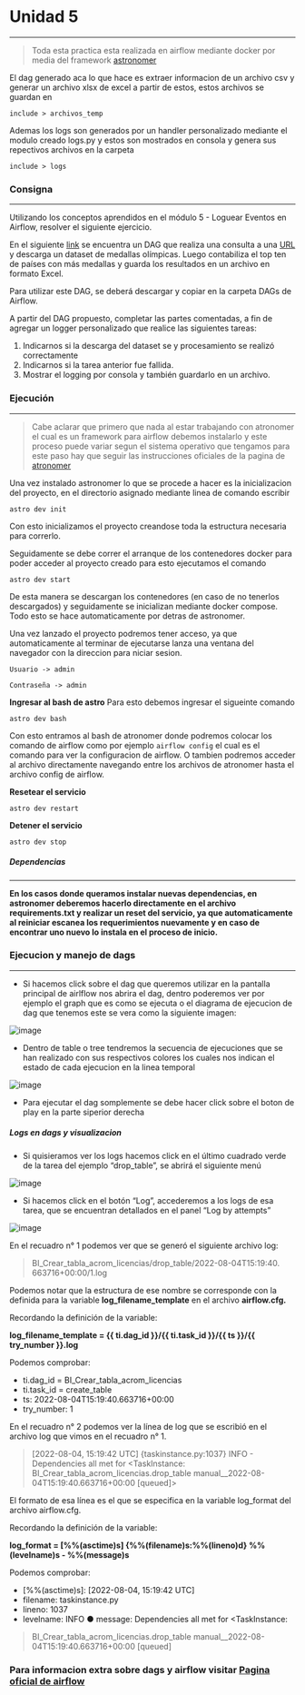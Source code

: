 # Unidad 5
----
> Toda esta practica esta realizada en airflow mediante docker por media del framework [astronomer](https://docs.astronomer.io/astro/cli/overview)

El dag generado aca lo que hace es extraer informacion de un archivo csv y generar un archivo xlsx de excel a partir de estos, estos archivos se guardan en
```
include > archivos_temp
```
Ademas los logs son generados por un handler personalizado mediante el modulo creado logs.py y estos son mostrados en consola y genera sus repectivos archivos en la carpeta
```
include > logs
```

### Consigna
----
Utilizando los conceptos aprendidos en el módulo 5 - Loguear
Eventos en Airflow, resolver el siguiente ejercicio.

En el siguiente [link](https://drive.google.com/file/d/1-phtw_Q_2AFQVqh9U66-Etcg-ttQXzn7/view) se encuentra un DAG que realiza una consulta a
una [URL](http://winterolympicsmedals.com/medals.csv) y descarga un dataset de medallas olímpicas. Luego
contabiliza el top ten de países con más medallas y guarda los
resultados en un archivo en formato Excel.

Para utilizar este DAG, se deberá descargar y copiar en la carpeta
DAGs de Airflow.

A partir del DAG propuesto, completar las partes comentadas, a fin de
agregar un logger personalizado que realice las siguientes tareas:
1) Indicarnos si la descarga del dataset se y procesamiento se realizó
correctamente
2) Indicarnos si la tarea anterior fue fallida.
3) Mostrar el logging por consola y también guardarlo en un archivo.

### Ejecución
----
>Cabe aclarar que primero que nada al estar trabajando con atronomer el cual es un framework para airflow debemos instalarlo y este proceso puede variar segun el sistema operativo que tengamos para este paso hay que seguir las instrucciones oficiales de la pagina de [atronomer](https://docs.astronomer.io/astro/cli/install-cli)

Una vez instalado astronomer lo que se procede a hacer es la inicializacion del proyecto, en el directorio asignado mediante linea de comando escribir

~~~
astro dev init
~~~

Con esto inicializamos el proyecto creandose toda la estructura necesaria para correrlo.

Seguidamente se debe correr el arranque de los contenedores docker para poder acceder al proyecto creado para esto ejecutamos el comando

~~~
astro dev start
~~~

De esta manera se descargan los contenedores (en caso de no tenerlos descargados) y seguidamente se inicializan mediante docker compose. Todo esto se hace automaticamente por detras de astronomer.

Una vez lanzado el proyecto podremos tener acceso, ya que automaticamente al terminar de ejecutarse lanza una ventana del navegador con la direccion para niciar sesion. 

```
Usuario -> admin

Contraseña -> admin
```

**Ingresar al bash de astro**
Para esto debemos ingresar el sigueinte comando
~~~
astro dev bash
~~~
Con esto entramos al bash de atronomer donde podremos colocar los comando de airflow como por ejemplo <code>airflow config</code> el cual es el comando para ver la configuracion de airflow. O tambien podremos acceder al archivo directamente navegando entre los archivos de atronomer hasta el archivo config de airflow.

**Resetear el servicio**
~~~
astro dev restart
~~~

**Detener el servicio**
~~~
astro dev stop
~~~

##### Dependencias
----
__En los casos donde queramos instalar nuevas dependencias, en astronomer deberemos hacerlo directamente en el archivo requirements.txt y realizar un reset del servicio, ya que automaticamente al reiniciar escanea los requerimientos nuevamente y en caso de encontrar uno nuevo lo instala en el proceso de inicio.__

### Ejecucion y manejo de dags
----
* Si hacemos click sobre el dag que queremos utilizar en la pantalla principal de airlflow nos abrira el dag, dentro poderemos ver por ejemplo el graph que es como se ejecuta o el diagrama de ejecucion de dag que tenemos este se vera como la siguiente imagen:

![image](https://user-images.githubusercontent.com/76167482/201475802-d9dbe0b0-16bf-4c35-ad15-8928bd68ff18.png)

* Dentro de table o tree tendremos la secuencia de ejecuciones que se han realizado con sus respectivos colores los cuales nos indican el estado de cada ejecucion en la linea temporal

![image](https://user-images.githubusercontent.com/76167482/201475838-d27a6bdb-2ae2-4935-a70e-2b1802c390df.png)

* Para ejecutar el dag somplemente se debe hacer click sobre el boton de play en la parte siperior derecha

##### Logs en dags y visualizacion

* Si quisieramos ver los logs hacemos click en el último cuadrado verde de la tarea
del ejemplo “drop_table”, se abrirá el siguiente menú

![image](https://user-images.githubusercontent.com/76167482/201475873-8a6cc45a-b87a-4cc3-b9ca-38206c777b8f.png)

* Si hacemos click en el botón “Log”, accederemos a los logs de esa
tarea, que se encuentran detallados en el panel “Log by attempts”

![image](https://user-images.githubusercontent.com/76167482/201475889-9d764103-e855-4382-a622-e8ba920f0b9b.png)

En el recuadro n° 1 podemos ver que se generó el siguiente archivo
log:

>BI_Crear_tabla_acrom_licencias/drop_table/2022-08-04T15:19:40.
>663716+00:00/1.log

Podemos notar que la estructura de ese nombre se corresponde con
la definida para la variable **log_filename_template** en el archivo
**airflow.cfg.**

Recordando la definición de la variable:

**log_filename_template = {{ ti.dag_id }}/{{ ti.task_id }}/{{ ts }}/{{
try_number }}.log**

Podemos comprobar:
* ti.dag_id = BI_Crear_tabla_acrom_licencias
* ti.task_id = create_table
* ts: 2022-08-04T15:19:40.663716+00:00
* try_number: 1

En el recuadro n° 2 podemos ver la línea de log que se escribió en el
archivo log que vimos en el recuadro n° 1.

>[2022-08-04, 15:19:42 UTC] {taskinstance.py:1037} INFO -
>Dependencies all met for <TaskInstance:
>BI_Crear_tabla_acrom_licencias.drop_table
>manual__2022-08-04T15:19:40.663716+00:00 [queued]>

El formato de esa línea es el que se especifica en la variable
log_format del archivo airflow.cfg.

Recordando la definición de la variable:

**log_format = [%%(asctime)s] {%%(filename)s:%%(lineno)d}
%%(levelname)s - %%(message)s**

Podemos comprobar:
* [%%(asctime)s]: [2022-08-04, 15:19:42 UTC]
* filename: taskinstance.py
* lineno: 1037
* levelname: INFO
● message: Dependencies all met for <TaskInstance:

>BI_Crear_tabla_acrom_licencias.drop_table
>manual__2022-08-04T15:19:40.663716+00:00 [queued]

### Para informacion extra sobre dags y airflow visitar [Pagina oficial de airflow](https://airflow.apache.org/docs/apache-airflow/stable/index.html)
